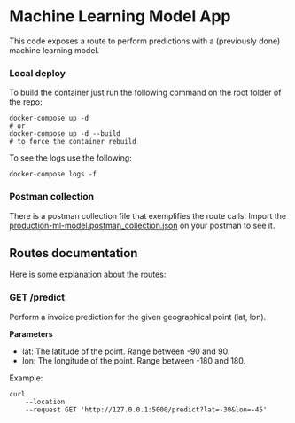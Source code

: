 # Machine Learning Model App

This code exposes a route to perform predictions with a (previously done) machine learning model.

### Local deploy

To build the container just run the following command on the root folder of the repo:

````
docker-compose up -d
# or
docker-compose up -d --build
# to force the container rebuild
````

To see the logs use the following:

````
docker-compose logs -f
````


### Postman collection

There is a postman collection file that exemplifies the route calls. Import the [production-ml-model.postman_collection.json](production-ml-model.postman_collection.json) on your postman to see it.

## **Routes documentation**

Here is some explanation about the routes:

### **GET** /predict

Perform a invoice prediction for the given geographical point (lat, lon).

**Parameters**
* lat: The latitude of the point. Range between -90 and 90.
* lon: The longitude of the point. Range between -180 and 180.

Example: 
````
curl 
	--location 
	--request GET 'http://127.0.0.1:5000/predict?lat=-30&lon=-45'
````
